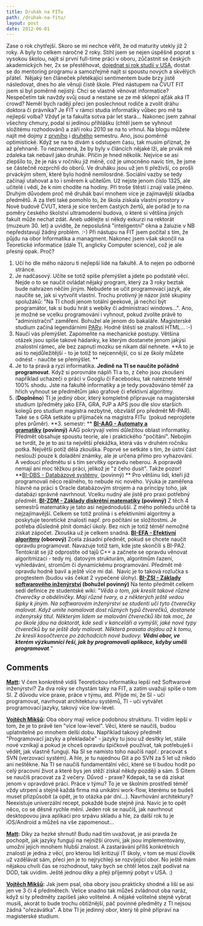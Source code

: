 ```yaml
---
title: Druhák na FITu
path: /druhak-na-fitu/
layout: post
date: 2012-06-01
---
```


Zase o rok chytřejší. Skoro se mi nechce věřit, že od maturity utekly již 2 roky. A byly to celkem náročné 2 roky. Stihl jsem se nejen úspěšně poprat s vysokou školou, najít si první full-time práci v oboru, zůčastnit se českých akademických her, 2x se přestěhovat, [dojednat si rok studií v USA](http://blog.miksu.cz/zahranicni-vyjezd-vyberove-rizeni/), dostat se do mentoring programu a samozřejmě najít si spoustu nových a skvělých přátel.  Nějaký ten článeček přetékající sentimentem bude brzy jistě následovat, dnes ho ale věnuji čistě škole. Před nástupem na ČVUT FIT jsem si byl poměrně nejistý. Chci se vlastně věnovat informatice? Nespečetím tak navždy svůj osud a nestane se ze mě sklepní ajťák aká IT crowd? Neměl bych raději přeci jen poslechnout rodiče a zvolit dráhu doktora či právníka? Je FIT v rámci studia informatiky vůbec pro mě ta nejlepší volba? Vždyť je ta fakulta sotva pár let stará... Nakonec jsem zahnal všechny chmury, podal si jedinou přihlášku (chtěl jsem se vyhnout složitému rozhodování) a září roku 2010 se na to vrhnul. Na blogu můžete najít mé dojmy z [prvního](http://blog.miksu.cz/fit-prvni-semestr/) i [druhého](http://blog.miksu.cz/fit-druhy-semestr/) semestru. Ano, jsou poměrně optimistické. Když se na to dívám s odstupem času, tak musím přiznat, že až přehnaně. To neznamená, že by byly v článcích nějaké lži, ale prvák mě zdaleka tak nebavil jako druhák. Příčin je hned několik. Nejvíce se asi zlepšilo to, že je nás v ročníku již méně, což je umocněno navíc tím, že jsme se částečně rozprchli do oborů. Ve druháku jsou už jen ti přeživší, co prošli prváckým sítem, které bylo hodně nemilosrdné. Sociální vazby se tedy začínají utahovat a to i směrem k učitelům. Už nejste jenom číslo 1325, ale učitelé i vědí, že k nim chodíte na hodiny. Při troše štěstí i znají vaše jméno. Druhým důvodem proč mě druhák baví mnohem více je zajímavější skladba předmětů. A za třetí také pomohlo to, že škola získala vlastní prostory v Nové budově ČVUT, která je sice terčem častých žertů, ale pořád je to na poměry českého školství ultramoderní budova, o které si většina jiných fakult může nechat zdát. Aneb udělejte si někdy exkurzi na rektorát (muzeum 30. let) a uvidíte, že neposlušná "inteligentní" okna a žaluzie v NB nepředstavují žádný problém. :-) Při nástupu na FIT jsem počítal s tím, že půjdu na obor Informatika a managment. Nakonec jsem však skončil na Teoretické informatice (dále TI, anglicky Computer science), což je ale přesný opak. Proč? 

  1. Učí ho dle mého názoru ti nejlepší lidé na fakultě. A to nejen po odborné stránce.
  2. Je nadčasový. Učíte se totiž spíše přemýšlet a jdete po podstatě věcí. Nejde o to se naučit ovládat nějaký program, který za 3 roky beztak bude nahrazen něčím jiným. Nebudete se učit programovací jazyk, ale naučíte se, jak si vytvořit vlastní. Trochu protivný je názor jisté skupiny spolužáků: "Na TI chodí jenom totální geekové, já nechci být programátor, tak si budu hrát s webíky či administrací windows...". Ano, je možné se vcelku programování i vyhnout, pokud zvolíte právě to "administrační" zaměření. Bohužel ale jenom do bakaláře. Magisterské studium začíná legendárními [PARy](http://bk.fit.cvut.cz/cz/predmety/00/00/00/00/00/00/01/43/49/p1434906.html). Hodně štěstí se znalostí HTML... :-)
  3. Naučí vás přemýšlet. Zapomeňte na mechanické postupy. Většina otázek jsou spíše takové hádanky, ke kterým dostanete jenom jakýsi znalostní rámec, ale bez zapnutí mozku se nikam dál nehnete. **A to je asi to nejdůležitější - to je totiž to nejcennější, co si ze školy můžete odnést - naučíte se přemýšlet. **
  4. Je to ta pravá a ryzí informatika. **Jedině na TI se naučíte pořádně programovat**. Když si porovnáte náplň TI a to, z čeho jsou zkoušeni například uchazeči o práci v Googlu či Facebooku, tak naleznete téměř 100% shodu. Jste na fakultě informatiky a je tedy považováno téměř za hřích vyhnout se předmětům jako grafové či efektivní algoritmy.
  5. (**Doplněno**) TI je jediný obor, který kompletně připravuje na magisterské studium (předměty jako EFA, GRA, PJP a APS jsou dle slov starších kolegů pro studium magistra nezbytné, obzvlášť pro předmět MI-PAR). Také se s GRA setkáte u příjímaček na magistra FITu  (pokud neprojdete přes průměr).
**3\. semestr: ** **[BI-AAG - Automaty a gramatiky](http://bk.fit.cvut.cz/cz/predmety/00/00/00/00/00/00/01/12/22/p1122206.html) (povinný)** AAG pokrývají velmi důležitou oblast informatiky. Předmět obsahuje spoustu teorie, ale i praktického "počítání". Nebojím se tvrdit, že je to asi ta největší překážka, která vás v druhém ročníku potká. Největší potíž dělá zkouška. Poprvé se setkáte s tím, že ústní část neslouží pouze k doladění známky, ale je určena přímo pro vyhazování. A vedoucí předmětu si s tím servítky opravdu neberou. A popravdě nemají ani moc těžkou práci, jelikož je "z čeho dusit". Takže pozor! **[BI-DBS - Databázové systémy ](http://bk.fit.cvut.cz/cz/predmety/00/00/00/00/00/00/01/12/24/p1122406.html) (povinný) ** Pro většinu lidí, kteří již programovali něco reálného, to nebude nic nového. Výuka je zaměřena hlavně na práci s Oracle databázovým strojem a na principy toho, jak databázi správně navrhnout. Vcelku nudný ale jistě pro praxi potřebný předmět. **[BI-ZDM - Základy diskrétní matematiky](http://bk.fit.cvut.cz/cz/predmety/00/00/00/00/00/00/01/12/41/p1124106.html) (povinný)** Z těch 4 semestrů matematiky je tato asi nejjednodušší. Z mého pohledu určitě ta nejzajímavější. Celkem se totiž prolíná i s efektivními algoritmy a poskytuje teoretické znalosti např. pro počítání se složitostmi. Je potřeba důsledně plnit domácí úkoly. Bez nich je totiž téměř nemožné získat zápočet. Zkouška už je celkem snadná. **[BI-EFA - Efektivní algoritmy](http://bk.fit.cvut.cz/cz/predmety/00/00/00/00/00/00/01/12/25/p1122506.html) (oborový)** Zcela zásadní předmět, pokud se chcete naučit opravdu programovat. Navazuje totiž tam, kde jste skončili s BI-PA2. Tentokrát se již odprostíte od tajů C++ a začnete se opravdu věnovat algoritmizaci - tedy mj. datovým strukturám, algoritmům řazení, vyhledávání, stromům či dynamickému programování. Předmět mě opravdu hodně bavil a ještě více mi dal.  Navíc je to taková rozlučka s progtestem (budou vás čekat 2 vypečené úlohy). **[BI-ZSI - Základy softwarového inženýrství](http://bk.fit.cvut.cz/cz/predmety/00/00/00/00/00/00/01/12/42/p1124206.html) (bohužel povinný)** Na tento předmět celkem sedí definice ze studentské wiki: "_Věda o tom, jak kreslit takové různé čtverečky a obdélníčky. Mají různé tvary, a z některých ještě vedou šipky k jiným. Na softwarovém inženýrství se studenti učí tyto čtverečky malovat. Když umíte namalovat dost různých typů čtverečků, dostanete inženýrský titul. Některým lidem se malování čtverečků líbí tak moc, že po škole jdou na doktorát, kde sedí v kanceláři a vymýšlí, jaké nové typy čtverečků by se ještě daly malovat. Některá prasata dojdou až k tomu, že kreslí kosočtverce po záchodcích nové budovy. **Vědní obor, ve kterém výzkumníci řeší, jak by programovali aplikace, kdyby uměli programovat**._"

## Comments

**[Matt](#33235 "2012-09-03 20:25:06"):** V čem konkrétně vidíš Teoretickou informatiku lepší než Softwarové inženýrství? Za dva roky se chystám taky na FIT, a zatím uvažuji spíše o tom SI. Z důvodu více praxe, práce v týmu, atd. Přijde mi, že SI - učí programovat, navrhovat architekturu systémů, TI - učí vytvářet programovací jazyky, takový více low-level.

**[Vojtěch Mikšů](#33237 "2012-09-04 03:43:39"):** Oba obory mají velice podobnou strukturu. TI vidím lepší v tom, že je to právě ten "více low-level". Věci, které se naučíš, budou uplatnitelné po mnohem delší dobu. Například takový předmět "Programovací jazyky a překladače" - jazyky tu jsou už desítky let, stále nové vznikají a pokud je chceš opravdu špičkově používat, tak potřebuješ i vědět, jak vlastně fungují. Na SI se namísto toho naučíš např.: pracovat s SVN (verzovací systém). A hle, je tu najednou Git a po SVN za 5 let už nikdo ani neštěkne. Na TI se naučíš fundamentální věci, které se ti budou hodit po celý pracovní život a které bys jen stěží získal někdy později a sám. S Gitem se naučíš pracovat za 2 večery. Důvod - praxe? Kdepak, ta se dá získat jenom v opravdové práci. Práce v týmu? To je ve školním prostředí téměř vždy utrpení a stejně každá firma má unikátní work-flow, kterému se budeš muset přizpůsobit (a opět, je to otázka pár dní...). Navrhování architektury? Neexistuje univerzální recept, pokaždé bude stejně jiná. Navíc je to opět něco, co se děsně rychle mění. Jeden rok se naučíš, jak navrhnout desktopovou java aplikaci pro srpávu skladu a hle, za další rok tu je iOS/Android a můžeš na vše zapomenout...

**[Matt](#33239 "2012-09-04 19:49:45"):** Díky za hezké shrnutí! Budu nad tím uvažovat, je asi pravda že pochopit, jak jazyky fungují na nejnižší úrovni, jak jsou implementovány, umožní jejich mnohem hlubší znalost. A zastarávání příliš konkrétních znalostí je jedna z věcí, pro kterou lidi kritizují IT školy, v tom se musí člověk už vzdělávat sám, přeci jen je to nejrychleji se rozvíjející obor. No ještě mám nějakou chvíli čas se rozhodnout, taky bych se chtěl letos zajít podívat na DOD, tak uvidím. Ještě jednou díky a přeji příjemný pobyt v USA. :)

**[Vojtěch Mikšů](#33240 "2012-09-05 02:20:00"):** Jak jsem psal, oba obory jsou prakticky shodné a liší se asi jen ve 3 či 4 předmětech. Velice snadno tak můžeš zvládnout oba naráz, když si ty předměty zapíšeš jako volitelné. A nějaké volitelné stejně vybrat musíš, akorát to bude trochu obtížnější, páč povinné předměty z TI nejsou žádná "ořezávátka". A btw TI je jedinný obor, který tě plně připraví na magisterské studium.

